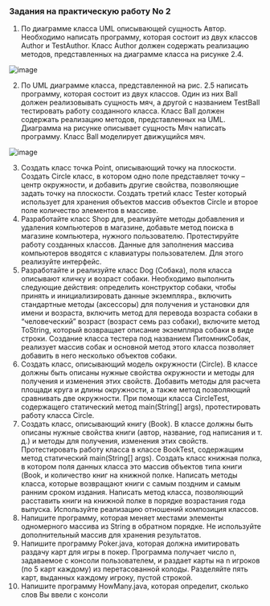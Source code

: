 ### Задания на практическую работу No 2
1. По диаграмме класса UML описывающей сущность Автор. Необходимо написать программу, которая состоит из двух классов Author и TestAuthor. Класс Author должен содержать реализацию методов, представленных на диаграмме класса на рисунке 2.4.

![image](https://github.com/voron5096/java/assets/70198995/e8af3c31-4a0b-4a18-95de-d02ceec36e1e)

2. По UML диаграмме класса, представленной на рис. 2.5 написать программу, которая состоит из двух классов. Один из них Ball должен реализовывать сущность мяч, а другой с названием TestBall тестировать работу созданного класса. Класс Ball должен содержать реализацию методов, представленных на UML. Диаграмма на рисунке описывает сущность Мяч написать программу. Класс Ball моделирует движущийся мяч.

![image](https://github.com/voron5096/java/assets/70198995/98257933-666a-48a2-a103-d1dbfec0be10)

3. Создать класс точка Point, описывающий точку на плоскости. Создать Circle класс, в котором одно поле представляет точку – центр окружности, и добавить другие свойства, позволяющие задать точку на плоскости. Создать третий класс Tester который использует для хранения объектов массив объектов Circle и второе поле количество элементов в массиве.
4. Разработайте класс Shop для, реализуйте методы добавления и удаления компьютеров в магазине, добавьте метод поиска в магазине компьютера, нужного пользователю. Протестируйте работу созданных классов. Данные для заполнения массива компьютеров вводятся с клавиатуры пользователем. Для этого реализуйте интерфейс.
5. Разработайте и реализуйте класс Dog (Собака), поля класса описывают кличку и возраст собаки. Необходимо выполнить следующие действия: определить конструктор собаки, чтобы принять и инициализировать данные экземпляра., включить стандартные методы (аксессоры) для получения и установки для имени и возраста, включить метод для перевода возраста собаки в “человеческий” возраст (возраст семь раз собаки), включите метод ToString, который возвращает описание экземпляра собаки в виде строки. Создание класса тестера под названием ПитомникСобак, реализует массив собак и основной метод этого класса позволяет добавить в него несколько объектов собаки.
6. Создать класс, описывающий модель окружности (Circle). В классе должны быть описаны нужные свойства окружности и методы для получения и изменения этих свойств. Добавить методы для расчета площади круга и длины окружности, а также метод позволяющий сравнивать две окружности. При помощи класса CircleTest, содержащего статический метод main(String[] args), протестировать работу класcа Circle.
7. Создать класс, описывающий книгу (Book). В классе должны быть описаны нужные свойства книги (автор, название, год написания и т. д.) и методы для получения, изменения этих свойств. Протестировать работу класса в классе BookTest, содержащим метод статический main(String[] args). Создать класс книжная полка, в котором поля данных класса это массив объектов типа книги (Book, и количество книг на книжной полке. Написать методы класса, которые возвращают книги с самым поздним и самым ранним сроком издания. Написать метод класса, позволяющий расставить книги на книжной полке в порядке возрастания года выпуска. Используйте реализацию отношений композиция классов.
8. Напишите программу, которая меняет местами элементы одномерного массива из String в обратном порядке. Не используйте дополнительный массив для хранения результатов.
9. Напишите программу Poker.java, которая должна имитировать раздачу карт для игры в покер. Программа получает число n, задаваемое с консоли пользователем, и раздает карты на n игроков (по 5 карт каждому) из перетасованной колоды. Разделяйте пять карт, выданных каждому игроку, пустой строкой.
10. Напишите программу HowMany.java, которая определит, сколько слов Вы ввели с консоли
